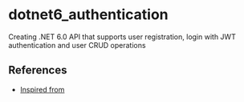 # dotnet6_authentication
Creating .NET 6.0 API that supports user registration, login with JWT authentication and user CRUD operations



## References
- [Inspired from](https://jasonwatmore.com/post/2022/01/07/net-6-user-registration-and-login-tutorial-with-example-api)
